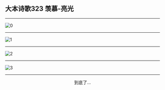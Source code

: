 
## 大本诗歌323 羡慕-亮光
        
<div id="aplayer0"></div>

---

<img alt="0" data-original="https://cdn.jsdelivr.net/gh/k34869/shi/data/d0323/0">

---

<img alt="1" data-original="https://cdn.jsdelivr.net/gh/k34869/shi/data/d0323/1">

---

<img alt="2" data-original="https://cdn.jsdelivr.net/gh/k34869/shi/data/d0323/2">

---

<img alt="3" data-original="https://cdn.jsdelivr.net/gh/k34869/shi/data/d0323/3">

---

<p style="text-align: center">到底了...</p>

<script src="/js/dist-view.js"></script>

<script>
MAIN.id = 'd0323';
        
const ap0 = new APlayer({
    container: document.getElementById('aplayer0'),
    volume: 1,
    loop: 'none',
    preload: 'none',
    audio: [{
        name: '大本诗歌323.mp3',
        artist: '大本诗歌',
        url: 'https://res.wx.qq.com/voice/getvoice?mediaid=MzI0NTk3MDM5M18yMjQ3NDkxNDk4',
        cover: '/favicon'
    }]
});
</script>
